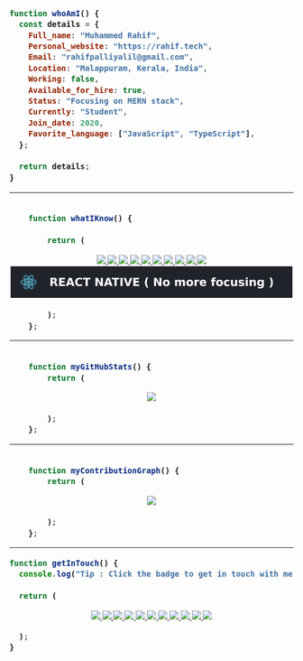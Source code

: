 <!-- markdownlint-disable-next-line -->
<h3 width="200">

```js
function whoAmI() {
  const details = {
    Full_name: "Muhammed Rahif",
    Personal_website: "https://rahif.tech",
    Email: "rahifpalliyalil@gmail.com",
    Location: "Malappuram, Kerala, India",
    Working: false,
    Available_for_hire: true,
    Status: "Focusing on MERN stack",
    Currently: "Student",
    Join_date: 2020,
    Favorite_language: ["JavaScript", "TypeScript"],
  };

  return details;
}
```

<hr />

```js

    function whatIKnow() {

        return (
```

<div align="center">
  <a href="https://developer.mozilla.org/en-US/docs/Web/HTML">
    <img src="https://img.shields.io/badge/HTML5-E34F26?style=for-the-badge&logo=html5&logoColor=white"/>
  </a>
  <a href="https://developer.mozilla.org/en-US/docs/Web/CSS">
    <img src="https://img.shields.io/badge/CSS3-1572B6?style=for-the-badge&logo=css3&logoColor=white"/>
  </a>
  <a href="https://www.javascript.com/">
    <img src="https://img.shields.io/badge/JavaScript-F7DF1E?style=for-the-badge&logo=javascript&logoColor=black"/>
  </a>
  <a href="https://nodejs.org/en/">
    <img src="https://img.shields.io/badge/Node.js-43853D?style=for-the-badge&logo=node-dot-js&logoColor=white"/>
  </a>
  <a href="https://expressjs.com/">
    <img src="https://img.shields.io/badge/Express.js-000000?style=for-the-badge&logo=express&logoColor=white" />
  </a>
  <a href="https://reactjs.org/">
    <img src="https://img.shields.io/badge/React-20232A?style=for-the-badge&logo=react&logoColor=61DAFB" />
  </a>
  <a href="https://www.mongodb.com/">
    <img src="https://img.shields.io/badge/MongoDB-4EA94B?style=for-the-badge&logo=mongodb&logoColor=white"/>
  </a>
  <a href="https://www.typescriptlang.org/">
    <img src="https://img.shields.io/badge/TypeScript-007ACC?style=for-the-badge&logo=typescript&logoColor=white"/>
  </a>
  <a href="https://sass-lang.com/">
    <img src="https://img.shields.io/badge/Sass-CC6699?style=for-the-badge&logo=sass&logoColor=white"/>
  </a>
  <a href="https://www.electronjs.org/">
    <img src="https://img.shields.io/badge/Electron-2B2E3A?style=for-the-badge&logo=electron&logoColor=9FEAF9"/>
  </a>
  <a href="https://reactnative.dev/">
    <img src="assets/svg/React-Native.svg" />
  </a>
</div>

```js
        );
    };

```
<!-- 
<hr />

```js

    function myTopProjects() {

        console.log("Tip : Click the repository stats to view the live deployed website...!");

        return (
```

<div align="center">
    <a href="https://muhammed-rahif.github.io/Netflix-Clone">
      <img src="https://github-readme-stats.vercel.app/api/pin/?username=muhammed-rahif&repo=Netflix-Clone&theme=radical" />
    </a>
    <a href="https://notepad.rahif.me">
      <img src="https://github-readme-stats.vercel.app/api/pin/?username=muhammed-rahif&repo=Notepad&theme=radical" />
    </a>
    <a href="https://thrifty-wheels.herokuapp.com">
      <img src="https://github-readme-stats.vercel.app/api/pin/?username=muhammed-rahif&repo=Thrifty-Wheels&theme=radical" />
    </a>
    <a href="https://secure-memo.herokuapp.com">
      <img src="https://github-readme-stats.vercel.app/api/pin/?username=muhammed-rahif&repo=Secure-Memo&theme=radical" />
    </a>
    <a href="https://crossroads-chat.herokuapp.com">
      <img src="https://github-readme-stats.vercel.app/api/pin/?username=muhammed-rahif&repo=Crossroads-Subscribers-Hub&theme=radical" />
    </a>
    <a href="https://piptes.herokuapp.com">
      <img src="https://github-readme-stats.vercel.app/api/pin/?username=muhammed-rahif&repo=Piptes&theme=radical" />
    </a>
</div>

```js
        );

    };

``` -->

<hr />

```js

    function myGitHubStats() {
        return (

```

<div align="center">
    <a href="https://github.com/Muhammed-Rahif">
        <img src="https://github-readme-stats.vercel.app/api?username=muhammed-rahif&show_icons=true&theme=radical" />
    </a>
</div>

```js
        );
    };

```

<hr />

```js

    function myContributionGraph() {
        return (

```

<div align="center">
    <a href="https://github.com/Muhammed-Rahif">
        <img src="https://activity-graph.herokuapp.com/graph?username=muhammed-rahif" />
    </a>
</div>

```js
        );
    };


```

<hr />

```js
function getInTouch() {
  console.log("Tip : Click the badge to get in touch with me in that media...!");

  return (

```

<div align="center">
    <a href="mailto:rahifpalliyalil@gmail.com">
        <img src="https://img.shields.io/badge/Gmail-D14836?style=for-the-badge&logo=gmail&logoColor=white" />
    </a>
    <a href="https://www.linkedin.com/in/muhammed-rahif">
        <img src="https://img.shields.io/badge/LinkedIn-0077B5?style=for-the-badge&logo=linkedin&logoColor=white" />
    </a>
    <a href="https://twitter.com/Muhammed_Rahif">
        <img src="https://img.shields.io/badge/Twitter-1DA1F2?style=for-the-badge&logo=twitter&logoColor=white" />
    </a>
    <a href="https://www.instagram.com/Muhammed_Rahif_">
        <img src="https://img.shields.io/badge/Instagram-E4405F?style=for-the-badge&logo=instagram&logoColor=white" />
    </a>
    <a href="https://www.github.com/Muhammed-Rahif">
        <img src="https://img.shields.io/badge/GitHub-100000?style=for-the-badge&logo=github&logoColor=white" />
    </a>
    <a href="https://stackoverflow.com/users/14781260/muhammed-rahif">
        <img src="https://img.shields.io/badge/Stack_Overflow-FE7A16?style=for-the-badge&logo=stack-overflow&logoColor=white" />
    </a>
    <a href="https://www.facebook.com/muhammed.rahif.583">
        <img src="https://img.shields.io/badge/Facebook-1877F2?style=for-the-badge&logo=facebook&logoColor=white" />
    </a>
    <a href="https://www.freecodecamp.org/muhammed-rahif">
        <img src="https://img.shields.io/badge/free%20code%20camp-27273D?style=for-the-badge&logo=freecodecamp&logoColor=white" />
    </a>
    <a href="https://t.me/Muhammed_Rahif">
        <img src="https://img.shields.io/badge/Telegram-2CA5E0?style=for-the-badge&logo=telegram&logoColor=white" />
    </a>
  <a href="https://dev.to/muhammed_rahif">
        <img src="https://img.shields.io/badge/dev.to-0A0A0A?style=for-the-badge&logo=devdotto&logoColor=white" />
    </a>
  <a href="https://codesandbox.io/u/Muhammed-Rahif">
        <img src="https://img.shields.io/badge/Codesandbox-000000?style=for-the-badge&logo=CodeSandbox&logoColor=white" />
    </a>
</div>

```js
  );
}
```

</h3>
